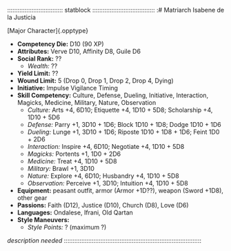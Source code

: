 :::::::::::::::::::::::::::::::: statblock ::::::::::::::::::::::::::::::::::::
:# Matriarch Isabene de la Justicia

[Major Character]{.opptype}

- **Competency Die:** D10 (90 XP)
- **Attributes:** Verve D10, Affinity D8, Guile D6
- **Social Rank:** ??
  - *Wealth:* ??
- **Yield Limit:** ??
- **Wound Limit:** 5 (Drop 0, Drop 1, Drop 2, Drop 4, Dying)
- **Initiative:** 
    Impulse 
    Vigilance 
    Timing 
- **Skill Competency:** Culture, Defense, Dueling, Initiative, Interaction, Magicks, Medicine, Military, Nature, Observation
  - *Culture:*        Arts +4, 6D10; Etiquette +4, 1D10 + 5D8; Scholarship +4, 1D10 + 5D6
  - *Defense:*        Parry +1, 3D10 + 1D6; Block 1D10 + 1D8; Dodge 1D10 + 1D6
  - *Dueling:*        Lunge +1, 3D10 + 1D6; Riposte 1D10 + 1D8 + 1D6; Feint 1D0 + 2D6
  - *Interaction:*    Inspire +4, 6D10; Negotiate +4, 1D10 + 5D8
  - *Magicks:*        Portents +1, 1D0 + 2D6
  - *Medicine:*       Treat +4, 1D10 + 5D8
  - *Military:*       Brawl +1, 3D10
  - *Nature:*         Explore +4, 6D10; Husbandry +4, 1D10 + 5D8
  - *Observation:*    Perceive +1, 3D10; Intuition +4, 1D10 + 5D8
- **Equipment:** peasant outfit, 
                 armor (Armor +1D??),
                 weapon (Sword +1D8),
                 other gear
- **Passions:** 
    Faith                  (D12),
    Justice                (D10), 
    Church                  (D8), 
    Love                    (D6)
- **Languages:** Ondalese, Ifrani, Old Qartan
- **Style Maneuvers:**
  - *Style Points:* ? (maximum ?)

*description needed*
:::::::::::::::::::::::::::::::::::::::::::::::::::::::::::::::::::::::::::::::
